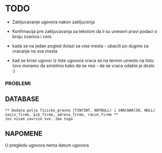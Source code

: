 # TODO

- Zakljucavanje ugovora nakon zakljucenja
- Konfimacija pre zakljucavanja sa tekstom da li su uneseni pravi podaci o broju zvanica i ceni.

- kada se na jedan pogled dolazi sa vise mesta - ubaciti po dugme za vracanje na sva mesta
- kad se brise ugovor iz liste ugovora vraca se na termin umesto na listu (ovo moramo da smislimo kako da se resi - da se vraca odakle je doslo :)

### PROBLEMI

## DATABASE

	** Dodata polja fizicko_pravno (TINYINT, NOTNULL) i VARCHAR(50, NULL) naziv_firme, pib_firme, adresa_firme, racun_firme **
	Jos nisam zavrsio sve. Ima toga

## NAPOMENE

U pregledu ugovora nema datum ugovora
